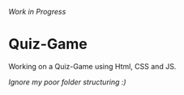 *Work in Progress*

# Quiz-Game
Working on a Quiz-Game using Html, CSS and JS.

*Ignore my poor folder structuring :)*

